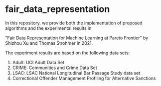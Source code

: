 # fair_data_representation

In this repository, we provide both the implementation of proposed algorithms and the experimental results in

"Fair Data Representation for Machine Learning at Pareto Frontier" by Shizhou Xu and Thomas Strohmer in 2021.

The experiment results are based on the following data sets:
1. Adult: UCI Adult Data Set
2. CRIME: Communities and Crime Data Set
3. LSAC: LSAC National Longitudinal Bar Passage Study data set
4. Correctional Offender Management Profiling for Alternative Sanctions
